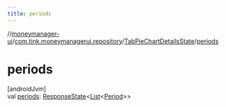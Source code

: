```yaml
---
title: periods
---
```

//[moneymanager-ui](../../../index.html)/[com.tink.moneymanagerui.repository](../index.html)/[TabPieChartDetailsState](index.html)/[periods](periods.html)



# periods



[androidJvm]\
val [periods](periods.html): [ResponseState](../../com.tink.service.network/-response-state/index.html)&lt;[List](https://kotlinlang.org/api/latest/jvm/stdlib/kotlin.collections/-list/index.html)&lt;[Period](../../com.tink.model.time/-period/index.html)&gt;&gt;




